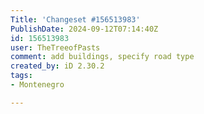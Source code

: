 ```yaml
---
Title: 'Changeset #156513983'
PublishDate: 2024-09-12T07:14:40Z
id: 156513983
user: TheTreeofPasts
comment: add buildings, specify road type
created_by: iD 2.30.2
tags:
- Montenegro

---
```

